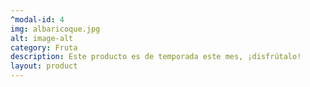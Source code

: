 ```yaml
---
^modal-id: 4
img: albaricoque.jpg
alt: image-alt
category: Fruta
description: Este producto es de temporada este mes, ¡disfrútalo!
layout: product
---
```

